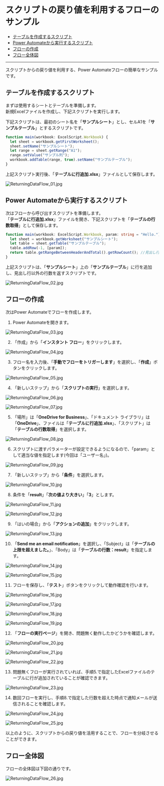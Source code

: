 # スクリプトの戻り値を利用するフローのサンプル

- [テーブルを作成するスクリプト](#テーブルを作成するスクリプト)
- [Power Automateから実行するスクリプト](#Power-Automateから実行するスクリプト)
- [フローの作成](#フローの作成)
- [フロー全体図](#フロー全体図)

---

スクリプトからの戻り値を利用する、Power Automateフローの簡単なサンプルです。

## テーブルを作成するスクリプト

まずは使用するシートとテーブルを準備します。  
新規Excelファイルを作成し、下記スクリプトを実行します。

下記スクリプトは、最初のシート名を「**サンプルシート**」とし、セルA1を「**サンプルテーブル**」とするスクリプトです。

```typescript:テーブル作成.ts
function main(workbook: ExcelScript.Workbook) {
  let sheet = workbook.getFirstWorksheet();
  sheet.setName("サンプルシート");
  let range = sheet.getRange("A1");
  range.setValue("サンプル列");
  workbook.addTable(range, true).setName("サンプルテーブル");
}
```

上記スクリプト実行後、「**テーブルに行追加.xlsx**」ファイルとして保存します。

![ReturningDataFlow_01.jpg](images/ReturningDataFlow_01.jpg)

## Power Automateから実行するスクリプト

次はフローから呼び出すスクリプトを準備します。  
「**テーブルに行追加.xlsx**」ファイルを開き、下記スクリプトを「**テーブルの行数取得**」として保存します。

```typescript:テーブルの行数取得.ts
function main(workbook: ExcelScript.Workbook, param: string = "Hello.") {
  let sheet = workbook.getWorksheet("サンプルシート");
  let table = sheet.getTable("サンプルテーブル");
  table.addRow(-1, [param]);
  return table.getRangeBetweenHeaderAndTotal().getRowCount(); //見出し行以外の行数取得
}
```

上記スクリプトは、「**サンプルシート**」上の「**サンプルテーブル**」に行を追加し、見出し行以外の行数を返すスクリプトです。

![ReturningDataFlow_02.jpg](images/ReturningDataFlow_02.jpg)

## フローの作成

次はPower Automateでフローを作成します。

1. Power Automateを開きます。

![ReturningDataFlow_03.jpg](images/ReturningDataFlow_03.jpg)

2. 「作成」から「**インスタント フロー**」をクリックします。

![ReturningDataFlow_04.jpg](images/ReturningDataFlow_04.jpg)

3. フロー名を入力後、「**手動でフローをトリガーします**」を選択し、「**作成**」ボタンをクリックします。

![ReturningDataFlow_05.jpg](images/ReturningDataFlow_05.jpg)

4. 「新しいステップ」から「**スクリプトの実行**」を選択します。

![ReturningDataFlow_06.jpg](images/ReturningDataFlow_06.jpg)

![ReturningDataFlow_07.jpg](images/ReturningDataFlow_07.jpg)

5. 「場所」は「**OneDrive for Business**」、「ドキュメント ライブラリ」は「**OneDrive**」、ファイルは「**テーブルに行追加.xlsx**」、「スクリプト」は「**テーブルの行数取得**」を選択します。

![ReturningDataFlow_08.jpg](images/ReturningDataFlow_08.jpg)

6. スクリプトに渡すパラメーターが設定できるようになるので、「param」として適当な値を指定します(今回は「ユーザー名」)。

![ReturningDataFlow_09.jpg](images/ReturningDataFlow_09.jpg)

7. 「新しいステップ」から「**条件**」を選択します。

![ReturningDataFlow_10.jpg](images/ReturningDataFlow_10.jpg)

8. 条件を「**result**」「**次の値より大きい**」「**3**」とします。

![ReturningDataFlow_11.jpg](images/ReturningDataFlow_11.jpg)

![ReturningDataFlow_12.jpg](images/ReturningDataFlow_12.jpg)

9. 「はいの場合」から「**アクションの追加**」をクリックします。

![ReturningDataFlow_13.jpg](images/ReturningDataFlow_13.jpg)

10. 「**Send me an email notification**」を選択し、「Subject」は「**テーブルの上限を超えました。**」、「Body」は「**テーブルの行数：result**」を指定します。

![ReturningDataFlow_14.jpg](images/ReturningDataFlow_14.jpg)

![ReturningDataFlow_15.jpg](images/ReturningDataFlow_15.jpg)

11. フローを保存し、「**テスト**」ボタンをクリックして動作確認を行います。

![ReturningDataFlow_16.jpg](images/ReturningDataFlow_16.jpg)

![ReturningDataFlow_17.jpg](images/ReturningDataFlow_17.jpg)

![ReturningDataFlow_18.jpg](images/ReturningDataFlow_18.jpg)

![ReturningDataFlow_19.jpg](images/ReturningDataFlow_19.jpg)

12. 「**フローの実行ページ**」を開き、問題無く動作したかどうかを確認します。

![ReturningDataFlow_20.jpg](images/ReturningDataFlow_20.jpg)

![ReturningDataFlow_21.jpg](images/ReturningDataFlow_21.jpg)

![ReturningDataFlow_22.jpg](images/ReturningDataFlow_22.jpg)

13. 問題無くフローが実行されていれば、手順5.で指定したExcelファイルのテーブルに行が追加されていることが確認できます。

![ReturningDataFlow_23.jpg](images/ReturningDataFlow_23.jpg)

14. 数回フローを実行し、手順8.で指定した行数を超えた時点で通知メールが送信されることを確認します。

![ReturningDataFlow_24.jpg](images/ReturningDataFlow_24.jpg)

![ReturningDataFlow_25.jpg](images/ReturningDataFlow_25.jpg)

以上のように、スクリプトからの戻り値を活用することで、フローを分岐させることができます。

## フロー全体図

フローの全体図は下図の通りです。

![ReturningDataFlow_26.jpg](images/ReturningDataFlow_26.jpg)